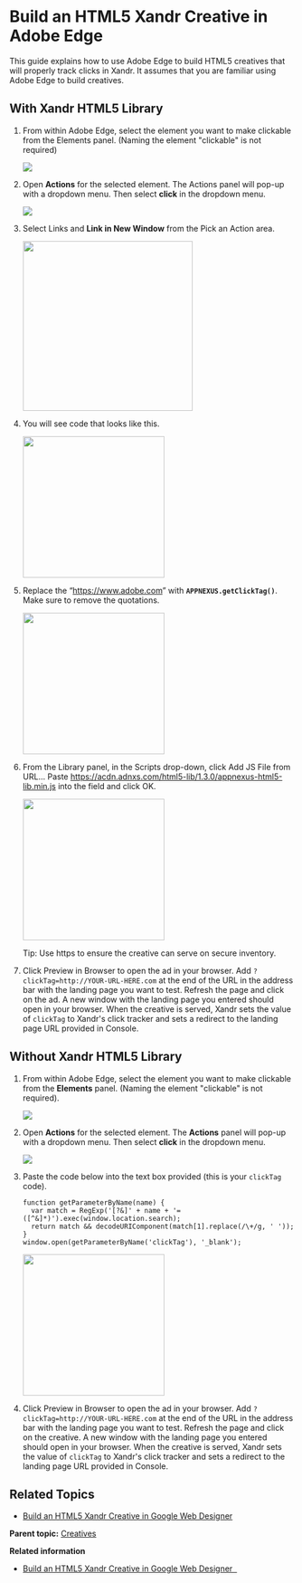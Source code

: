 # Build an HTML5 <span class="ph">Xandr</span> Creative in Adobe Edge

<div class="body">

This guide explains how to use Adobe Edge to build HTML5 creatives that
will properly track clicks in <span class="ph">Xandr</span>. It assumes
that you are familiar using Adobe Edge to build creatives.

<div id="ID-00000b94__section_v4v_kbn_4wb" class="section">

## With <span class="ph">Xandr</span> HTML5 Library

<div class="p H3">

1.  From within Adobe Edge, select the element you want to
    make clickable from the
    <span class="keyword wintitle">Elements</span> panel. (Naming the
    element "clickable" is not required)

    <img src="industry-reference/images/85845913.png"
    id="ID-00000b94__image_hmq_tbn_4wb" class="image" />

2.  Open **Actions** for the selected element. The Actions panel will
    pop-up with a dropdown menu. Then select **click** in the dropdown
    menu.

    <img src="industry-reference/images/85845814.png"
    id="ID-00000b94__image_wx1_xbn_4wb" class="image" />

3.  Select <span class="ph uicontrol">Links</span> and **Link in New
    Window** from the <span class="keyword wintitle">Pick an
    Action</span> area.

    <img src="industry-reference/images/85845815.png"
    id="ID-00000b94__image_ygr_fcn_4wb" class="image" width="300" />

4.  You will see code that looks like this.

    <img src="industry-reference/images/85845816.png"
    id="ID-00000b94__image_i1x_hcn_4wb" class="image" height="250" />

5.  Replace the “<a href="http://www.adobe.com" class="xref"
    target="_blank">https://www.adobe.com</a>” with
    **`APPNEXUS.getClickTag()`**. Make sure to remove the quotations.

    <img src="industry-reference/images/85845817.png"
    id="ID-00000b94__image_dk5_4cn_4wb" class="image" height="250" />

6.  From the <span class="keyword wintitle">Library</span> panel, in the
    <span class="ph uicontrol">Scripts</span> drop-down, click
    <span class="ph uicontrol">Add JS File from URL..</span>. Paste <a
    href="https://acdn.adnxs.com/html5-lib/1.3.0/appnexus-html5-lib.min.js"
    class="xref" target="_blank">https://acdn.<span
    class="ph">adnxs</span>.com/html5-lib/1.3.0/<span
    class="ph">appnexus</span>-html5-lib.min.js</a> into the field and
    click <span class="ph uicontrol">OK</span>.

    <img src="industry-reference/images/85845818.png"
    id="ID-00000b94__image_rxx_5cn_4wb" class="image" height="250" />

    <div class="p">

    <div id="ID-00000b94__note_xfn_zcn_4wb" class="note tip">

    <span class="tiptitle">Tip:</span> Use https to ensure the creative
    can serve on secure inventory.

    </div>

    </div>

7.  Click <span class="ph uicontrol">Preview in Browser</span> to open
    the ad in your browser. Add `?clickTag=http://YOUR-URL-HERE.com` at
    the end of the URL in the address bar with the landing page you want
    to test. Refresh the page and click on the ad. A new window with the
    landing page you entered should open in your browser. When the
    creative is served, <span class="ph">Xandr</span> sets the value of
    `clickTag` to <span class="ph">Xandr</span>'s click tracker and sets
    a redirect to the landing page URL provided in Console.

</div>

</div>

<div class="section">

## Without <span class="ph">Xandr</span> HTML5 Library

<div class="p">

1.  From within Adobe Edge, select the element you want to make
    clickable from the **Elements** panel. (Naming the element
    "clickable" is not required).

    <img src="industry-reference/images/85845913.png"
    id="ID-00000b94__image_gp4_j2n_4wb" class="image" />

2.  Open **Actions** for the selected element. The **Actions** panel
    will pop-up with a dropdown menu. Then select **click** in the
    dropdown menu.

    <img src="industry-reference/images/85845814.png"
    id="ID-00000b94__image_s42_q2n_4wb" class="image" />

3.  Paste the code below into the text box provided (this is your
    `clickTag` code).

    <div class="p">

    ``` pre
    function getParameterByName(name) {
      var match = RegExp('[?&]' + name + '=([^&]*)').exec(window.location.search);
      return match && decodeURIComponent(match[1].replace(/\+/g, ' '));
    }
    window.open(getParameterByName('clickTag'), '_blank');
    ```

    </div>

    <img src="industry-reference/images/85845821.png"
    id="ID-00000b94__image_pc5_ffn_4wb" class="image" height="250" />

4.  Click <span class="ph uicontrol">Preview in Browser</span> to open
    the ad in your browser. Add `?clickTag=http://YOUR-URL-HERE.com` at
    the end of the URL in the address bar with the landing page you want
    to test. Refresh the page and click on the creative. A new window
    with the landing page you entered should open in your browser. When
    the creative is served, <span class="ph">Xandr</span> sets the value
    of `clickTag` to <span class="ph">Xandr</span>'s click tracker and
    sets a redirect to the landing page URL provided in Console.

</div>

</div>

<div class="section">

## Related Topics

<div class="p">

- <a
  href="https://docs.xandr.com/bundle/industry-reference/page/build-an-html5-xandr-creative-in-google-web-designer.html"
  class="xref" target="_blank">Build an HTML5 Xandr Creative in Google Web
  Designer</a>

</div>

</div>

</div>

<div class="related-links">

<div class="familylinks">

<div class="parentlink">

**Parent topic:** <a href="creatives.html" class="link">Creatives</a>

</div>

</div>

<div class="linklist relinfo" lang="en-US">

**Related information**  

- <a href="build-an-html5-xandr-creative-in-google-web-designer.html"
  class="link">Build an HTML5 Xandr Creative in Google Web Designer  </a>

</div>

</div>
